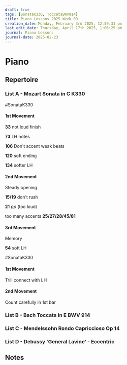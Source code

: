 ```yaml
---
draft: true
tags: [SonataK330, ToccataBWV914]
title: Piano Lessons 2025 Week 09
creation_date: Monday, February 3rd 2025, 12:59:31 pm
last_edit_date: Thursday, April 17th 2025, 1:06:25 pm
journal: Piano Lessons
journal-date: 2025-02-23
---
```


# Piano

## Repertoire

### List A - Mozart Sonata in C K330

#SonataK330

#### 1st Movement

**33** not loud finish

**73** LH notes

**106** Don't accent weak beats

**120** soft ending

**134** softer LH

#### 2nd Movement

Steady opening

**15/19** don't rush

**21** *pp* (too loud)

too many accents **25/27/28/45/81**

#### 3rd Movement

Memory

**54** soft LH

#SonataK330

#### 1st Movement

Trill connect with LH

#### 2nd Movement

Count carefully in 1st bar

### List B - Bach Toccata in E BWV 914

### List C - Mendelssohn Rondo Capriccioso Op 14

### List D - Debussy 'General Lavine' - Eccentric

## Notes

